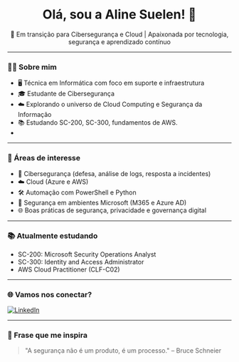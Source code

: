 <h1 align="center">Olá, sou a Aline Suelen! 👋</h1>

<p align="center">
🚀 Em transição para Cibersegurança e Cloud | Apaixonada por tecnologia, segurança e aprendizado contínuo
</p>

---

### 👩‍💻 Sobre mim

- 🖥️ Técnica em Informática com foco em suporte e infraestrutura  
- 🎓 Estudante de Cibersegurança  
- ☁️ Explorando o universo de Cloud Computing e Segurança da Informação  
- 📚 Estudando SC-200, SC-300, fundamentos de AWS.
-

---

### 🌱 Áreas de interesse

- 🔐 Cibersegurança (defesa, análise de logs, resposta a incidentes)  
- ☁️ Cloud (Azure e AWS)  
- 🛠️ Automação com PowerShell e Python  
- 🧩 Segurança em ambientes Microsoft (M365 e Azure AD)  
- 🌐 Boas práticas de segurança, privacidade e governança digital

---


### 📚 Atualmente estudando

- SC-200: Microsoft Security Operations Analyst  
- SC-300: Identity and Access Administrator  
- AWS Cloud Practitioner (CLF-C02)  

---

### 🌐 Vamos nos conectar?

[![LinkedIn](https://img.shields.io/badge/LinkedIn-blue?style=for-the-badge&logo=linkedin&logoColor=white)](https://www.linkedin.com/in/aline-ssilva/)


---

### 🌟 Frase que me inspira

> "A segurança não é um produto, é um processo." – Bruce Schneier
